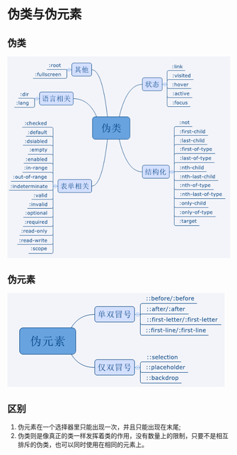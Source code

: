 # 伪类与伪元素

## 伪类

![](../.gitbook/assets/image%20%2882%29.png)

## 伪元素

![](../.gitbook/assets/image%20%2823%29.png)

## 区别

1. 伪元素在一个选择器里只能出现一次，并且只能出现在末尾;
2. 伪类则是像真正的类一样发挥着类的作用，没有数量上的限制，只要不是相互排斥的伪类，也可以同时使用在相同的元素上。


